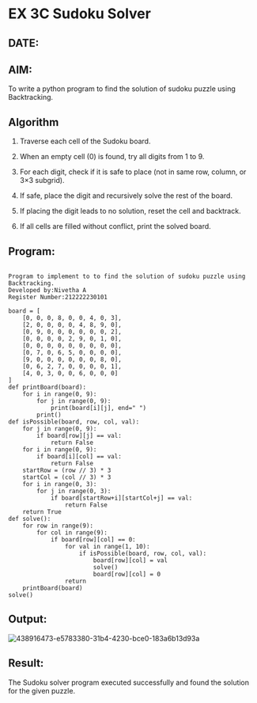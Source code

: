 # EX 3C Sudoku Solver
## DATE:
## AIM:
To write a python program to find the solution of sudoku puzzle using Backtracking.


## Algorithm
 1.  Traverse each cell of the Sudoku board.

 2.  When an empty cell (0) is found, try all digits from 1 to 9.

 3.  For each digit, check if it is safe to place (not in same row, column, or 3×3 subgrid).

 4.  If safe, place the digit and recursively solve the rest of the board.
 
 5.  If placing the digit leads to no solution, reset the cell and backtrack.
 
 6.  If all cells are filled without conflict, print the solved board.
 

## Program:
```

Program to implement to to find the solution of sudoku puzzle using Backtracking.
Developed by:Nivetha A 
Register Number:212222230101 

```
```
board = [
    [0, 0, 0, 8, 0, 0, 4, 0, 3],
    [2, 0, 0, 0, 0, 4, 8, 9, 0],
    [0, 9, 0, 0, 0, 0, 0, 0, 2],
    [0, 0, 0, 0, 2, 9, 0, 1, 0],
    [0, 0, 0, 0, 0, 0, 0, 0, 0],
    [0, 7, 0, 6, 5, 0, 0, 0, 0],
    [9, 0, 0, 0, 0, 0, 0, 8, 0],
    [0, 6, 2, 7, 0, 0, 0, 0, 1],
    [4, 0, 3, 0, 0, 6, 0, 0, 0]
]
def printBoard(board):
    for i in range(0, 9):
        for j in range(0, 9):
            print(board[i][j], end=" ")
        print()
def isPossible(board, row, col, val):
    for j in range(0, 9):
        if board[row][j] == val:
            return False
    for i in range(0, 9):
        if board[i][col] == val:
            return False
    startRow = (row // 3) * 3
    startCol = (col // 3) * 3
    for i in range(0, 3):
        for j in range(0, 3):
            if board[startRow+i][startCol+j] == val:
                return False
    return True
def solve():
    for row in range(9):
        for col in range(9):
            if board[row][col] == 0:
                for val in range(1, 10):
                    if isPossible(board, row, col, val):
                        board[row][col] = val
                        solve()
                        board[row][col] = 0
                return
    printBoard(board)
solve()
```
## Output:

![438916473-e5783380-31b4-4230-bce0-183a6b13d93a](https://github.com/user-attachments/assets/59fc1b19-602d-4383-9b2c-650fab524785)


## Result:
The Sudoku solver program executed successfully and found the solution for the given puzzle.
